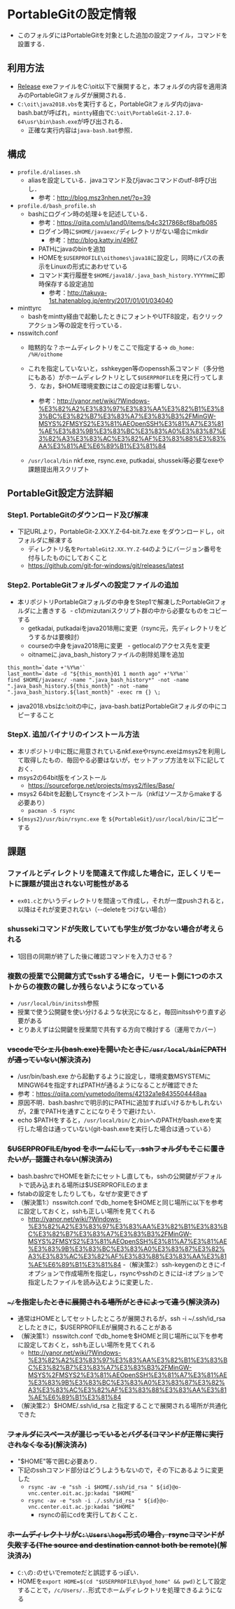 # PortableGitの設定情報
- このフォルダにはPortableGitを対象とした追加の設定ファイル，コマンドを設置する．

## 利用方法
- [Release](https://github.com/spiralpartners/byod.zip/releases) exeファイルをC:\oit以下で展開すると，本フォルダの内容を適用済みのPortableGitフォルダが展開される．
- `C:\oit\java2018.vbs`を実行すると，PortableGitフォルダ内のjava-bash.batが呼ばれ，`mintty`経由で`C:\oit\PortableGit-2.17.0-64\usr\bin\bash.exe`が呼び出される．
  - 正確な実行内容は`java-bash.bat`参照．

## 構成
- `profile.d/aliases.sh` 
  - aliasを設定している．javaコマンド及びjavacコマンドのutf-8呼び出し．
    - 参考：http://blog.msz3nhen.net/?p=39
- `profile.d/bash_profile.sh` 
  - bashにログイン時の処理↓を記述している．
    - 参考：https://qiita.com/u1and0/items/b4c3217868cf8bafb085
    - ログイン時に`$HOME/javaexc/`ディレクトリがない場合にmkdir
      - 参考：http://blog.katty.in/4967
    - PATHにjavaのbinを追加
    - HOMEを`$USERPROFILE\oithomes\java18`に設定し，同時にパスの表示をLinuxの形式にあわせている
    - コマンド実行履歴を`$HOME/java18/.java_bash_history.YYYYmm`に即時保存する設定追加
      - 参考：http://takuya-1st.hatenablog.jp/entry/2017/01/01/034040
- minttyrc
  - bashをmintty経由で起動したときにフォントやUTF8設定，右クリックアクション等の設定を行っている．
- nsswitch.conf
  - 暗黙的な？ホームディレクトリをここで指定する-> `db_home: /%H/oithome`
  - これを指定していないと，sshkeygen等のopenssh系コマンド（多分他にもある）がホームディレクトリとして`$USERPROFILE`を見に行ってしまう．なお，$HOME環境変数にはこの設定は影響しない．
    - 参考：http://yanor.net/wiki/?Windows-%E3%82%A2%E3%83%97%E3%83%AA%E3%82%B1%E3%83%BC%E3%82%B7%E3%83%A7%E3%83%B3%2FMinGW-MSYS%2FMSYS2%E3%81%AEOpenSSH%E3%81%A7%E3%81%AE%E3%83%9B%E3%83%BC%E3%83%A0%E3%83%87%E3%82%A3%E3%83%AC%E3%82%AF%E3%83%88%E3%83%AA%E3%81%AE%E6%89%B1%E3%81%84

  - `/usr/local/bin` nkf.exe, rsync.exe, putkadai, shusseki等必要なexeや課題提出用スクリプト

## PortableGit設定方法詳細
### Step1. PortableGitのダウンロード及び解凍
- 下記URLより，PortableGit-2.XX.Y.Z-64-bit.7z.exe をダウンロードし，oitフォルダに解凍する
  - ディレクトリ名を`PortableGit2.XX.YY.Z-64`のようにバージョン番号を付与したものにしておくこと
  - https://github.com/git-for-windows/git/releases/latest

### Step2. PortableGitフォルダへの設定ファイルの追加
- 本リポジトリPortableGitフォルダの中身をStep1で解凍したPortableGitフォルダに上書きする
  - c1のmizutaniスクリプト群の中から必要なものをコピーする
    - getkadai, putkadaiをjava2018用に変更（rsync元，先ディレクトリをどうするかは要検討）
    - courseの中身をjava2018用に変更
    - getlocalのアクセス先を変更
    - oitnameに.java_bash_historyファイルの削除処理を追加

```
this_month=`date +'%Y%m'`
last_month=`date -d "${this_month}01 1 month ago" +'%Y%m'`
find $HOME/javaexc/ -name ".java_bash_history*" -not -name ".java_bash_history.${this_month}" -not -name ".java_bash_history.${last_month}" -exec rm {} \;
```

- java2018.vbsはc:\oitの中に，java-bash.batはPortableGitフォルダの中にコピーすること

### StepX. 追加バイナリのインストール方法
- 本リポジトリ中に既に用意されているnkf.exeやrsync.exeはmsys2を利用して取得したもの．毎回やる必要はないが，セットアップ方法を以下に記しておく．
- msys2の64bit版をインストール
  - https://sourceforge.net/projects/msys2/files/Base/
- msys2 64bitを起動してrsyncをインストール（nkfはソースからmakeする必要あり）
  - `pacman -S rsync`
- `${msys2}/usr/bin/rsync.exe` を `${PortableGit}/usr/local/bin/`にコピーする


## 課題
### ファイルとディレクトリを間違えて作成した場合に，正しくリモートに課題が提出されない可能性がある
- `ex01.c`とかいうディレクトリを間違って作成し，それが一度pushされると，以降はそれが変更されない（--deleteをつけない場合）
### shussekiコマンドが失敗していても学生が気づかない場合が考えられる
- 1回目の同期が終了した後に確認コマンドを入力させる？

### 複数の授業で公開鍵方式でsshする場合に，リモート側に1つのホストからの複数の鍵しか残らないようになっている
- `/usr/local/bin/initssh`参照
- 授業で使う公開鍵を使い分けるような状況になると，毎回initsshやり直す必要がある
- とりあえずは公開鍵を授業間で共有する方向で検討する（運用でカバー）

### ~~vscodeでシェル(bash.exe)を開いたときに`/usr/local/bin`にPATHが通っていない~~(解決済み)
- /usr/bin/bash.exe から起動するように設定し，環境変数MSYSTEMにMINGW64を指定すればPATHが通るようになることが確認できた
- 参考：https://qiita.com/yumetodo/items/42132a1e8435504448aa
- 原因不明．bash.bashrcで明示的にPATHに追加すればいけるかもしれないが，2重でPATHを通すことになりそうで避けたい．
- echo $PATHをすると，`/usr/local/bin/`と`/bin`へのPATHがbash.exeを実行した場合は通っていない(git-bash.exeを実行した場合は通っている）
### ~~$USERPROFILE/byod をホームにして，.sshフォルダもそこに置きたいが，認識されない~~(解決済み)
- bash.bashrcでHOMEを新たにセットし直しても，sshの公開鍵がデフォルトで読み込まれる場所は$USERPROFILEのまま
- fstabの設定をしたりしても，なぜか変更できず
- （解決策1:）nsswitch.conf でdb_homeを$HOMEと同じ場所に以下を参考に設定しておくと，sshも正しい場所を見てくれる
  - http://yanor.net/wiki/?Windows-%E3%82%A2%E3%83%97%E3%83%AA%E3%82%B1%E3%83%BC%E3%82%B7%E3%83%A7%E3%83%B3%2FMinGW-MSYS%2FMSYS2%E3%81%AEOpenSSH%E3%81%A7%E3%81%AE%E3%83%9B%E3%83%BC%E3%83%A0%E3%83%87%E3%82%A3%E3%83%AC%E3%82%AF%E3%83%88%E3%83%AA%E3%81%AE%E6%89%B1%E3%81%84
-（解決策2:）ssh-keygenのときに-fオプションで作成場所を指定し，rsyncやsshのときには-iオプションで指定したファイルを読み込むように変更した．

### ~~`~/`を指定したときに展開される場所がときによって違う~~(解決済み)
- 通常はHOMEとしてセットしたところが展開されるが，ssh -i ~/.ssh/id_rsa としたときに，$USERPROFILEが展開されることがある
- （解決策1:）nsswitch.conf でdb_homeを$HOMEと同じ場所に以下を参考に設定しておくと，sshも正しい場所を見てくれる
  - http://yanor.net/wiki/?Windows-%E3%82%A2%E3%83%97%E3%83%AA%E3%82%B1%E3%83%BC%E3%82%B7%E3%83%A7%E3%83%B3%2FMinGW-MSYS%2FMSYS2%E3%81%AEOpenSSH%E3%81%A7%E3%81%AE%E3%83%9B%E3%83%BC%E3%83%A0%E3%83%87%E3%82%A3%E3%83%AC%E3%82%AF%E3%83%88%E3%83%AA%E3%81%AE%E6%89%B1%E3%81%84
- （解決策2:）$HOME/.ssh/id_rsa と指定することで展開される場所が共通化できた

### ~~フォルダにスペースが混じっているとバグる(コマンドが正常に実行されなくなる)~~(解決済み)
- "$HOME"等で囲む必要あり．
- 下記のsshコマンド部分はどうしようもないので，その下にあるように変更した
  - `rsync -av -e "ssh -i $HOME/.ssh/id_rsa " ${id}@o-vnc.center.oit.ac.jp:kadai "$HOME"`
  - `rsync -av -e "ssh -i ./.ssh/id_rsa " ${id}@o-vnc.center.oit.ac.jp:kadai "$HOME"`
    - rsyncの前にcdを実行しておくこと．

### ~~ホームディレクトリが`C:\Users\hoge`形式の場合，rsyncコマンドが失敗する(The source and destination cannot both be remote)~~(解決済み)
- `C:\`の`:`のせいでremoteだと誤認するっぽい．
- HOMEを`export HOME=$(cd "$USERPROFILE\byod_home" && pwd)`として設定することで，`/c/Users/..`形式でホームディレクトリを処理できるようになる

